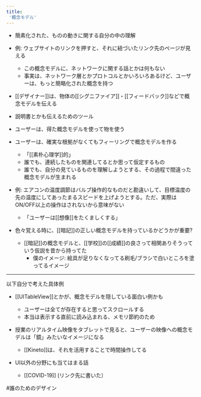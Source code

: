 ```yaml
---
title:
 '概念モデル'
---
```


- 簡素化された、ものの動きに関する自分の中の理解
- 例: ウェブサイトのリンクを押すと、それに紐づいたリンク先のページが見える
    - この概念モデルに、ネットワークに関する話とかは何もない
    - 事実は、ネットワーク層とかプロトコルとかいろいろあるけど、ユーザーは、もっと簡略化された概念を持つ
- [[デザイナー]]は、物体の[[シグニファイア]]・[[フィードバック]]などで概念モデルを伝える
- 説明書とかも伝えるためのツール
- ユーザーは、得た概念モデルを使って物を使う

- ユーザーは、確実な根拠がなくてもフィーリングで概念モデルを作る
    - 「[[素朴心理学]]的」
    - 誰でも、連続したものを関連してるとか思って仮定するもの
    - 誰でも、自分の見ているものを理解しようとする、その過程で間違った概念モデルが生まれる

- 例: エアコンの温度調節はバルブ操作的なものだと勘違いして、目標温度の先の温度にしてあったまるスピードを上げようとする。ただ、実際はON/OFF以上の操作はされないから意味がない
    - 「ユーザーは[[想像]]をたくましくする」

- 色々覚える時に、[[暗記]]の正しい概念モデルを持っているかどうかが重要?
    - [[暗記]]の概念モデルと、[[学校]]の[[成績]]の良さって相関ありそうっていう仮説を昔から持ってた
        - 僕のイメージ: 絵具が足りなくなってる刷毛/ブラシで白いところを塗ってるイメージ
---
以下自分で考えた具体例

- [[UITableView]]とかが、概念モデルを隠している面白い例かも
    - ユーザーは全てが存在すると思ってスクロールする
    - 本当は表示する直前に読み込まれる、メモリ節約のため

- 授業のリアルタイム映像をタブレットで見ると、ユーザーの映像への概念モデルは「鏡」みたいなイメージになる
    - [[Kineto]]は、それを活用することで時間操作してる

- UI以外の分野にも当てはまる話
    - [[COVID-19]] (リンク先に書いた）

#誰のためのデザイン
